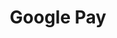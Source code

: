 ---
title: "Google Pay"
logo: "gpay_logo.png"
QRCode: "gpay_qr.png"
profileURL: "https://gpay.app.goo.gl/pay-ztDSfLNa5AZ"

weight: 1
---